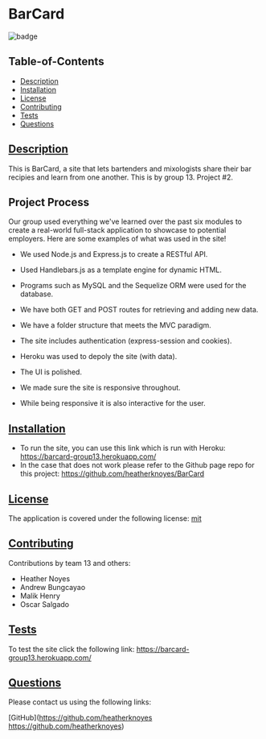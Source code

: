 # BarCard

![badge](https://img.shields.io/badge/license-mit-blue)

## Table-of-Contents

- [Description](#description)
- [Installation](#installation)
- [License](#license)
- [Contributing](#contributing)
- [Tests](#tests)
- [Questions](#questions)

## [Description](#table-of-contents)

This is BarCard, a site that lets bartenders and mixologists share their bar recipies and learn from one another. This is by group 13. Project #2.

## Project Process

Our group used everything we've learned over the past six modules to create a real-world full-stack application to showcase to potential employers.
Here are some examples of what was used in the site!

- We used Node.js and Express.js to create a RESTful API.

- Used Handlebars.js as a template engine for dynamic HTML.

- Programs such as MySQL and the Sequelize ORM were used for the database.

- We have both GET and POST routes for retrieving and adding new data.

- We have a folder structure that meets the MVC paradigm.

- The site includes authentication (express-session and cookies).

- Heroku was used to depoly the site (with data).

- The UI is polished.

- We made sure the site is responsive throughout.

- While being responsive it is also interactive for the user.

## [Installation](#table-of-contents)

- To run the site, you can use this link which is run with Heroku: https://barcard-group13.herokuapp.com/
- In the case that does not work please refer to the Github page repo for this project: https://github.com/heatherknoyes/BarCard

## [License](#table-of-contents)

The application is covered under the following license: [mit](https://choosealicense.com/licenses/mit)

## [Contributing](#table-of-contents)

Contributions by team 13 and others:

- Heather Noyes
- Andrew Bungcayao
- Malik Henry
- Oscar Salgado

## [Tests](#table-of-contents)

To test the site click the following link: https://barcard-group13.herokuapp.com/

## [Questions](#table-of-contents)

Please contact us using the following links:

[GitHub](https://github.com/heatherknoyes https://github.com/heatherknoyes)
